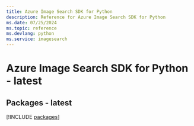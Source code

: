 ```yaml
---
title: Azure Image Search SDK for Python
description: Reference for Azure Image Search SDK for Python
ms.date: 07/25/2024
ms.topic: reference
ms.devlang: python
ms.service: imagesearch
---
```

# Azure Image Search SDK for Python - latest
## Packages - latest
[!INCLUDE [packages](image-search-index.md)]